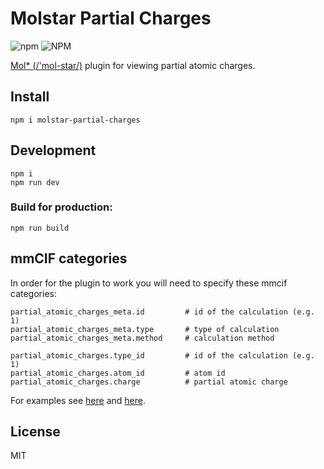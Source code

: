# Molstar Partial Charges

![npm](https://img.shields.io/npm/v/molstar-partial-charges?color=pink&style=flat-square)
![NPM](https://img.shields.io/npm/l/molstar-partial-charges?color=pink&style=flat-square)

[Mol\* (/'mol-star/)](https://github.com/molstar/molstar) plugin for viewing partial atomic charges.

## Install

    npm i molstar-partial-charges

## Development

    npm i
    npm run dev

### Build for production:

    npm run build

## mmCIF categories

In order for the plugin to work you will need to specify these mmcif categories:

    partial_atomic_charges_meta.id         # id of the calculation (e.g. 1)
    partial_atomic_charges_meta.type       # type of calculation
    partial_atomic_charges_meta.method     # calculation method

    partial_atomic_charges.type_id         # id of the calculation (e.g. 1)
    partial_atomic_charges.atom_id         # atom id
    partial_atomic_charges.charge          # partial atomic charge

For examples see [here](https://github.com/MergunFrimen/molstar-partial-charges/blob/f38f38d73d8deb0cf8f3c7213d6301f603031617/examples/2_4_dinitrophenol.charges.cif#L59-L68) and [here](https://github.com/MergunFrimen/molstar-partial-charges/blob/f38f38d73d8deb0cf8f3c7213d6301f603031617/examples/3bj1.charges.cif#L7265-L7274).

## License

MIT
